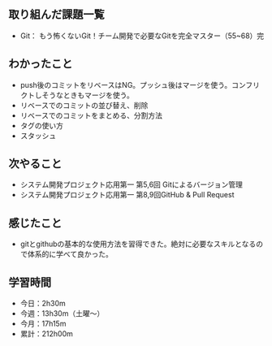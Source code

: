  ## 取り組んだ課題一覧
- Git： もう怖くないGit！チーム開発で必要なGitを完全マスター（55~68）完
## わかったこと
- push後のコミットをリベースはNG。プッシュ後はマージを使う。コンフリクトしそうなときもマージを使う。
- リベースでのコミットの並び替え、削除
- リベースでのコミットをまとめる、分割方法
- タグの使い方
- スタッシュ
## 次やること
- システム開発プロジェクト応用第一 第5,6回 Gitによるバージョン管理
- システム開発プロジェクト応用第一 第8,9回GitHub & Pull Request
## 感じたこと
- gitとgithubの基本的な使用方法を習得できた。絶対に必要なスキルとなるので体系的に学べて良かった。
## 学習時間
- 今日：2h30m
- 今週：13h30m（土曜〜）
- 今月：17h15m
- 累計：212h00m